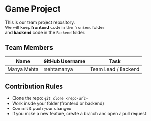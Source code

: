# Game Project

This is our team project repository.  
We will keep **frontend** code in the `frontend` folder  
and **backend** code in the `Backend` folder.

## Team Members

| Name  | GitHub Username | Task |
|-------|-----------------|------|
| Manya Mehta | mehtamanya | Team Lead / Backend |

## Contribution Rules
- Clone the repo: `git clone <repo-url>`
- Work inside your folder (frontend or backend)
- Commit & push your changes
- If you make a new feature, create a branch and open a pull request
